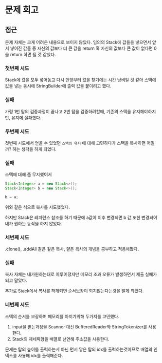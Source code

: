 # 문제 회고

## 접근
문제 자체는 크게 어려운 내용으로 보이지 않았다.
임의의 Stack에 값들을 넣으면서 앞서 넣어진 값들 중 자신의 값보다 더 큰 값을 return 혹 자신의 값보다 큰 값이 없다면 0을 return 하면 될 것 같았다.

### 첫번째 시도
Stack에 값을 모두 넣어놓고 다시 맨앞부터 값을 찾기에는 시간 낭비일 것 같아 스택에 값을 넣는 동시에 StringBuilder에 출력 값을 붙이려고 했다.

### 실패
가령 1번 탑의 검증과정이 끝나고 2번 탑을 검증하려할때, 기존의 스택을 유지해야하지만, 유지에 실패했다.

### 두번째 시도
첫번째 시도에서 얻을 수 있었던 `스택의 유지` 에 대해 고민하다가 스택을 복사하면 어떨까? 하는 생각을 하게 되었다.

### 실패
스택에 대해 좀 무지했어서

```java
Stack<Integer> a = new Stack<>();
Stack<Integer> b = new Stack<>();

b = a;
```

위와 같은 식으로 복사를 시도했었다.

하지만 Stack은 레퍼런스 참조를 하기 때문에 a값이 이후 변경되면 b 값 또한 변경되어 내가 원하는 동작을 하지 않았다.

### 세번째 시도
.clone(), .addAll 같은 깊은 복사, 얕은 복사의 개념을 공부하고 적용해봤다.


### 실패
복사 자체는 내가원하는대로 이루어졌지만 메모리 초과 오류가 발생하면서 제출 실패가 되고 말았다.

추가로 Stack에서 복사를 하게되면 순서보장이 되지않는다는것을 알게 되었다.

### 네번째 시도
스택의 순서를 보장하며 메모리를 아끼기위해 두가지를 고민했다.

1. input을 받는과정을 Scanner 대신 BufferedReader와 StringTokenizer를 사용한다.
2. Stack의 제네릭형을 배열로 선언해 주소값을 사용한다.

문제는 탑의 높이를 출력하는게 아닌 먼저 닿은 탑의 idx를 출력하는것이므로 배열의 인덱스를 사용해 idx를 출력해준다.

